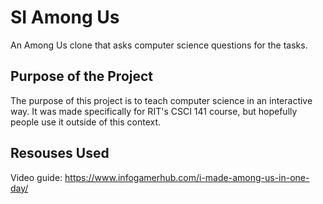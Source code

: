 # SI Among Us
An Among Us clone that asks computer science questions for the tasks.

## Purpose of the Project
The purpose of this project is to teach computer science in an interactive way. It was made specifically for RIT's CSCI 141 course, but hopefully people use it outside of this context.

## Resouses Used
Video guide: https://www.infogamerhub.com/i-made-among-us-in-one-day/
